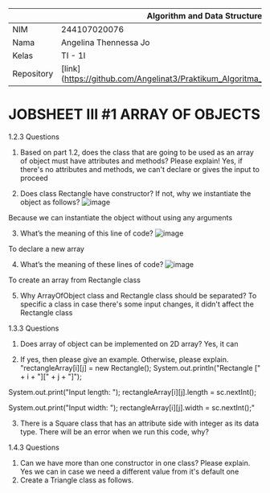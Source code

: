 |  | Algorithm and Data Structure |
|--|--|
| NIM |  244107020076 |
| Nama |  Angelina Thennessa Jo |
| Kelas | TI - 1I |
| Repository | [link] (https://github.com/Angelinat3/Praktikum_Algoritma_Dan_Struktur_Data.git) |

# JOBSHEET III #1 ARRAY OF OBJECTS

1.2.3 Questions
1. Based on part 1.2, does the class that are going to be used as an array of object must have
attributes and methods? Please explain!
Yes, if there's no attributes and methods, we can't declare or gives the input to proceed

2. Does class Rectangle have constructor? If not, why we instantiate the object as follows?
![image](https://github.com/user-attachments/assets/987e8fa8-c128-4312-8d1c-bb13694a7a91)

Because we can instantiate the object without using any arguments

3. What’s the meaning of this line of code?
![image](https://github.com/user-attachments/assets/130e236d-1d55-46ad-ad07-a9ce5e1e57e2)

To declare a new array

4. What’s the meaning of these lines of code?
![image](https://github.com/user-attachments/assets/66aa8680-f057-46d2-aefd-4c089e3c754d)

To create an array from Rectangle class

5. Why ArrayOfObject class and Rectangle class should be separated?
To specific a class in case there's some input changes, it didn't affect the Rectangle class


1.3.3 Questions
1. Does array of object can be implemented on 2D array?
Yes, it can

2. If yes, then please give an example. Otherwise, please explain.
"rectangleArray[i][j] = new Rectangle();
System.out.println("Rectangle [" + i + "][" + j + "]");

System.out.print("Input length: ");
rectangleArray[i][j].length = sc.nextInt();

System.out.print("Input width: ");
rectangleArray[i][j].width = sc.nextInt();"

3. There is a Square class that has an attribute side with integer as its data type. There
will be an error when we run this code, why?

1.4.3 Questions
1. Can we have more than one constructor in one class? Please explain.
Yes we can in case we need a different value from it's default one
2. Create a Triangle class as follows.
